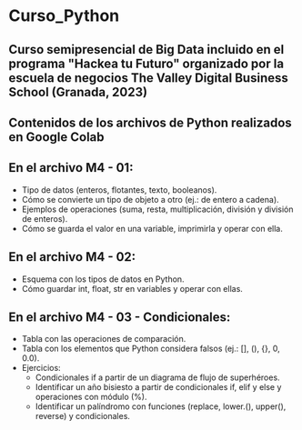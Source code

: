 # Curso_Python

Curso semipresencial de Big Data incluido en el programa "Hackea tu Futuro" organizado por la escuela de negocios The Valley Digital Business School (Granada, 2023)
-

Contenidos de los archivos de Python realizados en Google Colab 
-

En el archivo M4 - 01:
- 
  - Tipo de datos (enteros, flotantes, texto, booleanos). 
  - Cómo se convierte un tipo de objeto a otro (ej.: de entero a cadena).
  - Ejemplos de operaciones (suma, resta, multiplicación, división y división de enteros).
  - Cómo se guarda el valor en una variable, imprimirla y operar con ella.

En el archivo M4 - 02:
- 
  - Esquema con los tipos de datos en Python.
  - Cómo guardar int, float, str en variables y operar con ellas.


En el archivo M4 - 03 - Condicionales:
- 
  - Tabla con las operaciones de comparación.
  - Tabla con los elementos que Python considera falsos (ej.: [], (), {}, 0, 0.0).
  - Ejercicios:
      - Condicionales if a partir de un diagrama de flujo de superhéroes.
      - Identificar un año bisiesto a partir de condicionales if, elif y else y operaciones con módulo (%).
      - Identificar un palíndromo con funciones (replace, lower.(), upper(), reverse) y condicionales.
